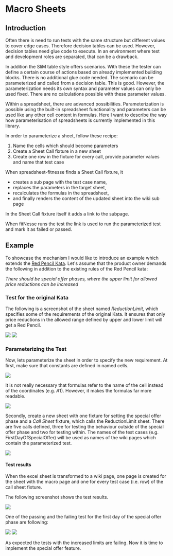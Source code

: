 # Macro Sheets

## Introduction

Often there is need to run tests with the same structure but different values to cover edge cases. Therefore decision tables can be used. However, decision tables need glue code to execute. In an environment where test and development roles are separated, that can be a drawback. 

In addition the SliM table style offers scenarios. With these the tester can define a certain course of actions based on already implemented building blocks. There is no additional glue code needed. The scenario can be parameterized and called from a decision table. This is good. However, the parameterization needs its own syntax and parameter values can only be used fixed. There are no calculations possible with these parameter values.

Within a spreadsheet, there are advanced possibilities. Parameterization is possible using the built-in spreadsheet functionality and parameters can be used like any other cell content in formulas. Here I want to describe the way how parameterisation of spreadsheets is currently implemented in this library.

In order to parameterize a sheet, follow these recipe:

1. Name the cells which should become parameters
2. Create a Sheet Call fixture in a new sheet 
3. Create one row in the fixture for every call, provide parameter values and name that test case

When spreadsheet-fitnesse finds a Sheet Call fixture, it 
* creates a sub page with the test case name, 
* replaces the parameters in the target sheet, 
* recalculates the formulas in the spreadsheet,
* and finally renders the content of the updated sheet into the wiki sub page

In the Sheet Call fixture itself it adds a link to the subpage.

When fitNesse runs the test the link is used to run the parameterized test and mark it as failed or passed.

## Example

To showcase the mechanism I would like to introduce an example which extends the [Red Pencil Kata](http://stefanroock.wordpress.com/2011/03/04/red-pencil-code-kata/). Let's assume that the product owner demands the following in addition to the existing rules of the Red Pencil kata:

*There should be special offer phases, where the upper limit for allowed price reductions can be increased*


###  Test for the original Kata

The following is a screenshot of the sheet named *ReductionLimit*, which specifies some of the requirements of the original Kata. It ensures that only price reductions in the allowed range defined by upper and lower limit will get a Red Pencil. 

![](fixLimit-1.png)
![](fixLimit-2.png)

### Parameterizing the Test

Now, lets parameterize the sheet in order to specify the new requirement. At first, make sure that constants are defined in named cells.

![](parameterized_named_cells.png)

It is not really necessary that formulas refer to the name of the cell instead of the coordinates (e.g. $A$1). However, it makes the formulas far more readable.

![](parameterized_usage_named_cells.png)

Secondly, create a new sheet with one fixture for setting the special offer phase and a *Call Sheet* fixture, which calls the ReductionLimit sheet. There are five calls defined, three for testing the behaviour outside of the special offer phase and two for testing within. The names of the test cases (e.g. FirstDayOfSpecialOffer) will be used as names of the wiki pages which contain the parameterized test.

![](parameterized_call_sheet_fixture.png)

#### Test results

When the excel sheet is transformed to a wiki page, one page is created for the sheet with the macro page and one for every test case (i.e. row) of the call sheet fixture.

The following screenshot shows the test results.

![](results_call_sheet.png)

One of the passing and the failing test for the first day of the special offer phase are following:

![](results_parameterized_passed.png)
![](results_parameterized_failed.png)

As expected the tests with the increased limits are failing. Now it is time to implement the special offer feature.